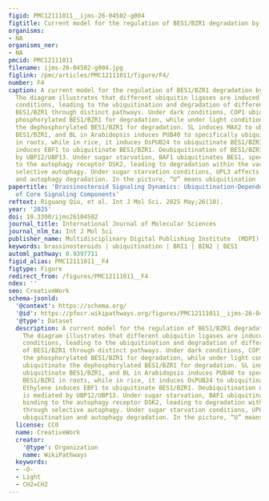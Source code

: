 ```yaml
---
figid: PMC12111011__ijms-26-04502-g004
figtitle: Current model for the regulation of BES1/BZR1 degradation by ubiquitination
organisms:
- NA
organisms_ner:
- NA
pmcid: PMC12111011
filename: ijms-26-04502-g004.jpg
figlink: /pmc/articles/PMC12111011/figure/F4/
number: F4
caption: A current model for the regulation of BES1/BZR1 degradation by ubiquitination.
  The diagram illustrates that different ubiquitin ligases are induced by various
  conditions, leading to the ubiquitination and degradation of different states of
  BES1/BZR1 through distinct pathways. Under dark conditions, COP1 ubiquitinates the
  phosphorylated BES1/BZR1 for degradation, while under light conditions, SINATs ubiquitinate
  the dephosphorylated BES1/BZR1 for degradation. SL induces MAX2 to ubiquitinate
  BES1/BZR1, and BL in Arabidopsis induces PUB40 to specifically ubiquitinate BES1/BZR1
  in roots, while in rice, it induces OsPUB24 to ubiquitinate BES1/BZR1. Ethylene
  induces EBF1 to ubiquitinate BES1/BZR1. Deubiquitination of BES1/BZR1 is mediated
  by UBP12/UBP13. Under sugar starvation, BAF1 ubiquitinates BES1, specifically binding
  to the autophagy receptor DSK2, leading to degradation within the vacuole through
  selective autophagy. Under sugar starvation conditions, UPL3 affects BZR1 ubiquitination
  and autophagy degradation. In the picture, “U” means ubiquitination
papertitle: 'Brassinosteroid Signaling Dynamics: Ubiquitination-Dependent Regulation
  of Core Signaling Components'
reftext: Riguang Qiu, et al. Int J Mol Sci. 2025 May;26(10).
year: '2025'
doi: 10.3390/ijms26104502
journal_title: International Journal of Molecular Sciences
journal_nlm_ta: Int J Mol Sci
publisher_name: Multidisciplinary Digital Publishing Institute  (MDPI)
keywords: brassinosteroids | ubiquitination | BRI1 | BIN2 | BES1
automl_pathway: 0.9397711
figid_alias: PMC12111011__F4
figtype: Figure
redirect_from: /figures/PMC12111011__F4
ndex: ''
seo: CreativeWork
schema-jsonld:
  '@context': https://schema.org/
  '@id': https://pfocr.wikipathways.org/figures/PMC12111011__ijms-26-04502-g004.html
  '@type': Dataset
  description: A current model for the regulation of BES1/BZR1 degradation by ubiquitination.
    The diagram illustrates that different ubiquitin ligases are induced by various
    conditions, leading to the ubiquitination and degradation of different states
    of BES1/BZR1 through distinct pathways. Under dark conditions, COP1 ubiquitinates
    the phosphorylated BES1/BZR1 for degradation, while under light conditions, SINATs
    ubiquitinate the dephosphorylated BES1/BZR1 for degradation. SL induces MAX2 to
    ubiquitinate BES1/BZR1, and BL in Arabidopsis induces PUB40 to specifically ubiquitinate
    BES1/BZR1 in roots, while in rice, it induces OsPUB24 to ubiquitinate BES1/BZR1.
    Ethylene induces EBF1 to ubiquitinate BES1/BZR1. Deubiquitination of BES1/BZR1
    is mediated by UBP12/UBP13. Under sugar starvation, BAF1 ubiquitinates BES1, specifically
    binding to the autophagy receptor DSK2, leading to degradation within the vacuole
    through selective autophagy. Under sugar starvation conditions, UPL3 affects BZR1
    ubiquitination and autophagy degradation. In the picture, “U” means ubiquitination
  license: CC0
  name: CreativeWork
  creator:
    '@type': Organization
    name: WikiPathways
  keywords:
  - -O-
  - Light
  - CH2=CH2
---
```

